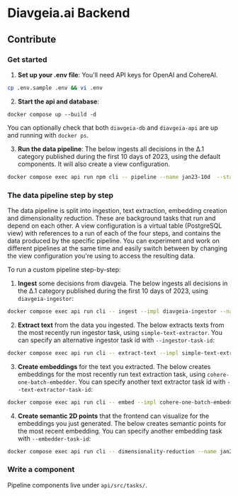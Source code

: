 # Diavgeia.ai Backend

## Contribute

### Get started
1. **Set up your .env file**: You'll need API keys for OpenAI and CohereAI.
```bash
cp .env.sample .env && vi .env
```
2. **Start the api and database**:
```
docker compose up --build -d
```
You can optionally check that both `diavgeia-db` and `diavgeia-api` are up and running with `docker ps`.

3. **Run the data pipeline**: The below ingests all decisions in the Δ.1 category published during the first 10 days of 2023, using the default components. It will also create a view configuration.
```bash
docker compose exec api run npm cli -- pipeline --name jan23-10d  --startDate 2023-01-01 --endDate 2023-01-10 --decisionTypes Δ.1
```

### The data pipeline step by step

The data pipeline is split into ingestion, text extraction, embedding creation and dimensionality reduction. These are background tasks that run and depend on each other. A view configuration is a virtual table (PostgreSQL view) with references to a run of each of the four steps, and contains the data produced by the specific pipeline. You can experiment and work on different pipelines at the same time and easily switch between by changing the view configuration you're using to access the resulting data.


To run a custom pipeline step-by-step:

1. **Ingest** some decisions from diavgeia. The below ingests all decisions in the Δ.1 category published during the first 10 days of 2023, using `diavgeia-ingestor`:
```bash
docker compose exec api run cli -- ingest --impl diavgeia-ingestor --name jan23-10d-ing --startDate 2023-01-01 --endDate 2023-01-10 --decisionTypes Δ.1
```
2. **Extract text** from the data you ingested. The below extracts texts from the most recently run ingestor task, using `simple-text-extractor`. You can specify an alternative ingestor task id with `--ingestor-task-id`:
```bash
docker compose exec api run cli -- extract-text --impl simple-text-extractor  --name jan23-10d-te
```
3. **Create embeddings** for the text you extracted. The below creates embeddings for the most recently run text extraction task, using `cohere-one-batch-embedder`. You can specify another text extractor task id with `--text-extractor-task-id`:
```bash
docker compose exec api run cli -- embed --impl cohere-one-batch-embedder --name jan23-10d-emb
```
4. **Create semantic 2D points** that the frontend can visualize for the embeddings you just generated. The below creates semantic points for the most recent embedding. You can specify another embedding task with `--embedder-task-id`:
```bash
docker compose exec api run cli -- dimensionality-reduction --name jan23-10d-red --impl umap-dimensionality-reducer
```

### Write a component

Pipeline components live under `api/src/tasks/`.
